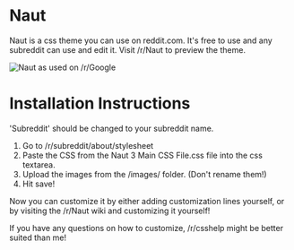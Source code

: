 Naut
===============

Naut is a css theme you can use on reddit.com. It's free to use and any subreddit can use and edit it. Visit /r/Naut to preview the theme.

![Naut as used on /r/Google](http://i.imgur.com/Q4Dt3qD.png)


Installation Instructions
===============

'Subreddit' should be changed to your subreddit name.

  1. Go to /r/subreddit/about/stylesheet
  2. Paste the CSS from the Naut 3 Main CSS File.css file into the css textarea.
  3. Upload the images from the /images/ folder. (Don't rename them!)
  4. Hit save!


Now you can customize it by either adding customization lines yourself, or by visiting the /r/Naut wiki and customizing it yourself!

If you have any questions on how to customize, /r/csshelp might be better suited than me!
